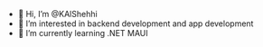 - 👋 Hi, I’m @KAlShehhi
- 👀 I’m interested in backend development and app development
- 🌱 I’m currently learning .NET MAUI

<!---
KAlShehhi/KAlShehhi is a ✨ special ✨ repository because its `README.md` (this file) appears on your GitHub profile.
You can click the Preview link to take a look at your changes.
--->
